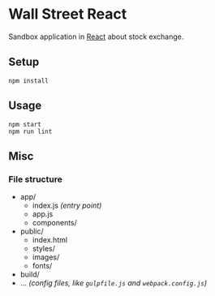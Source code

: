 # Wall Street React

Sandbox application in [React](http://facebook.github.io/react/) about stock exchange.

## Setup

    npm install

## Usage

    npm start
    npm run lint

## Misc

### File structure

* app/
  * index.js _(entry point)_
  * app.js
  * components/
* public/
  * index.html
  * styles/
  * images/
  * fonts/
* build/
* ... _(config files, like `gulpfile.js` and `webpack.config.js`)_
